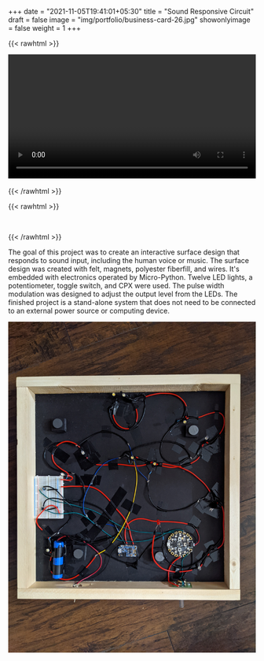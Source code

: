 +++
date = "2021-11-05T19:41:01+05:30"
title = "Sound Responsive Circuit"
draft = false
image = "img/portfolio/business-card-26.jpg"
showonlyimage = false
weight = 1
+++

<!--more-->
<!--more--> 
<!--more-->

{{< rawhtml >}} 

<video controls width=100%>
    <source src="/videos/1.2.mp4"
            type="video/mp4">
    Sorry, your browser doesn't support embedded videos.
</video>

{{< /rawhtml >}}

{{< rawhtml >}} 
<p> &nbsp; </p>
{{< /rawhtml >}}



The goal of this project was to create an interactive surface design that responds to sound input, 
including the human voice or music. The surface design was created with felt, magnets, polyester fiberfill, and wires. It's embedded with electronics operated by Micro-Python. Twelve LED lights, a potentiometer, toggle switch, and CPX were used. The pulse width modulation was designed to adjust the output 
level from the LEDs. The finished project is a stand-alone system that does not need to be connected to an external power source or computing device.

![](/img/portfolio/1.3.jpg)